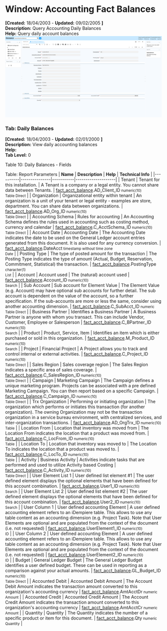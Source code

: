 # Window: Accounting Fact Balances

**[Created:** 18/04/2003 - **Updated:** 09/02/2005 **]**  
**Description:** Query Accounting Daily Balances  
**Help:** Query daily account balances  
![](/img/docs/manual/AccountingFactBalances-Window_iDempiere_v12.0.0.png)

### Tab: Daily Balances

**[Created:** 18/04/2003 - **Updated:** 02/01/2000 **]**   
**Description:** View daily accounting balances  
**Help:**   
**Tab Level:** 0

Table 10: Daily Balances - Fields 

Table: Report Parameters
| **Name** | **Description** | **Help** | **Technical Info** |
|----------|---------------|-----------|--------------------|
| Tenant | Tenant for this installation. | A Tenant is a company or a legal entity. You cannot share data between Tenants. | [fact_acct_balance](https://idempiere-schemaspy.muriloht.com/adempiere/tables/fact_acct_balance.html).AD_Client_ID<small> numeric(10) <br/> Table Direct</small> | 
| Organization | Organizational entity within tenant | An organization is a unit of your tenant or legal entity - examples are store, department. You can share data between organizations. | [fact_acct_balance](https://idempiere-schemaspy.muriloht.com/adempiere/tables/fact_acct_balance.html).AD_Org_ID<small> numeric(10) <br/> Table Direct</small> | 
| Accounting Schema | Rules for accounting | An Accounting Schema defines the rules used in accounting such as costing method, currency and calendar | [fact_acct_balance](https://idempiere-schemaspy.muriloht.com/adempiere/tables/fact_acct_balance.html).C_AcctSchema_ID<small> numeric(10) <br/> Table Direct</small> | 
| Account Date | Accounting Date | The Accounting Date indicates the date to be used on the General Ledger account entries generated from this document. It is also used for any currency conversion. | [fact_acct_balance](https://idempiere-schemaspy.muriloht.com/adempiere/tables/fact_acct_balance.html).DateAcct<small> timestamp without time zone <br/> Date</small> | 
| Posting Type | The type of posted amount for the transaction | The Posting Type indicates the type of amount (Actual, Budget, Reservation, Commitment, Statistical) the transaction. | [fact_acct_balance](https://idempiere-schemaspy.muriloht.com/adempiere/tables/fact_acct_balance.html).PostingType<small> character(1) <br/> List</small> | 
| Account | Account used | The (natural) account used | [fact_acct_balance](https://idempiere-schemaspy.muriloht.com/adempiere/tables/fact_acct_balance.html).Account_ID<small> numeric(10) <br/> Search</small> | 
| Sub Account | Sub account for Element Value | The Element Value (e.g. Account) may have optional sub accounts for further detail. The sub account is dependent on the value of the account, so a further specification. If the sub-accounts are more or less the same, consider using another accounting dimension. | [fact_acct_balance](https://idempiere-schemaspy.muriloht.com/adempiere/tables/fact_acct_balance.html).C_SubAcct_ID<small> numeric <br/> Table Direct</small> | 
| Business Partner | Identifies a Business Partner | A Business Partner is anyone with whom you transact.  This can include Vendor, Customer, Employee or Salesperson | [fact_acct_balance](https://idempiere-schemaspy.muriloht.com/adempiere/tables/fact_acct_balance.html).C_BPartner_ID<small> numeric(10) <br/> Search</small> | 
| Product | Product, Service, Item | Identifies an item which is either purchased or sold in this organization. | [fact_acct_balance](https://idempiere-schemaspy.muriloht.com/adempiere/tables/fact_acct_balance.html).M_Product_ID<small> numeric(10) <br/> Search</small> | 
| Project | Financial Project | A Project allows you to track and control internal or external activities. | [fact_acct_balance](https://idempiere-schemaspy.muriloht.com/adempiere/tables/fact_acct_balance.html).C_Project_ID<small> numeric(10) <br/> Table Direct</small> | 
| Sales Region | Sales coverage region | The Sales Region indicates a specific area of sales coverage. | [fact_acct_balance](https://idempiere-schemaspy.muriloht.com/adempiere/tables/fact_acct_balance.html).C_SalesRegion_ID<small> numeric(10) <br/> Table Direct</small> | 
| Campaign | Marketing Campaign | The Campaign defines a unique marketing program.  Projects can be associated with a pre defined Marketing Campaign.  You can then report based on a specific Campaign. | [fact_acct_balance](https://idempiere-schemaspy.muriloht.com/adempiere/tables/fact_acct_balance.html).C_Campaign_ID<small> numeric(10) <br/> Table Direct</small> | 
| Trx Organization | Performing or initiating organization | The organization which performs or initiates this transaction (for another organization).  The owning Organization may not be the transaction organization in a service bureau environment, with centralized services, and inter-organization transactions. | [fact_acct_balance](https://idempiere-schemaspy.muriloht.com/adempiere/tables/fact_acct_balance.html).AD_OrgTrx_ID<small> numeric(10) <br/> Table</small> | 
| Location From | Location that inventory was moved from | The Location From indicates the location that a product was moved from. | [fact_acct_balance](https://idempiere-schemaspy.muriloht.com/adempiere/tables/fact_acct_balance.html).C_LocFrom_ID<small> numeric(10) <br/> Table</small> | 
| Location To | Location that inventory was moved to | The Location To indicates the location that a product was moved to. | [fact_acct_balance](https://idempiere-schemaspy.muriloht.com/adempiere/tables/fact_acct_balance.html).C_LocTo_ID<small> numeric(10) <br/> Table</small> | 
| Activity | Business Activity | Activities indicate tasks that are performed and used to utilize Activity based Costing | [fact_acct_balance](https://idempiere-schemaspy.muriloht.com/adempiere/tables/fact_acct_balance.html).C_Activity_ID<small> numeric(10) <br/> Table Direct</small> | 
| User Element List 1 | User defined list element #1 | The user defined element displays the optional elements that have been defined for this account combination. | [fact_acct_balance](https://idempiere-schemaspy.muriloht.com/adempiere/tables/fact_acct_balance.html).User1_ID<small> numeric(10) <br/> Search</small> | 
| User Element List 2 | User defined list element #2 | The user defined element displays the optional elements that have been defined for this account combination. | [fact_acct_balance](https://idempiere-schemaspy.muriloht.com/adempiere/tables/fact_acct_balance.html).User2_ID<small> numeric(10) <br/> Search</small> | 
| User Column 1 | User defined accounting Element | A user defined accounting element refers to an iDempiere table. This allows to use any table content as an accounting dimension (e.g. Project Task).  Note that User Elements are optional and are populated from the context of the document (i.e. not requested) | [fact_acct_balance](https://idempiere-schemaspy.muriloht.com/adempiere/tables/fact_acct_balance.html).UserElement1_ID<small> numeric(10) <br/> ID</small> | 
| User Column 2 | User defined accounting Element | A user defined accounting element refers to an iDempiere table. This allows to use any table content as an accounting dimension (e.g. Project Task).  Note that User Elements are optional and are populated from the context of the document (i.e. not requested) | [fact_acct_balance](https://idempiere-schemaspy.muriloht.com/adempiere/tables/fact_acct_balance.html).UserElement2_ID<small> numeric(10) <br/> ID</small> | 
| Budget | General Ledger Budget | The General Ledger Budget identifies a user defined budget.  These can be used in reporting as a comparison against your actual amounts. | [fact_acct_balance](https://idempiere-schemaspy.muriloht.com/adempiere/tables/fact_acct_balance.html).GL_Budget_ID<small> numeric(10) <br/> Table Direct</small> | 
| Accounted Debit | Accounted Debit Amount | The Account Debit Amount indicates the transaction amount converted to this organization&#x27;s accounting currency | [fact_acct_balance](https://idempiere-schemaspy.muriloht.com/adempiere/tables/fact_acct_balance.html).AmtAcctDr<small> numeric <br/> Amount</small> | 
| Accounted Credit | Accounted Credit Amount | The Account Credit Amount indicates the transaction amount converted to this organization&#x27;s accounting currency | [fact_acct_balance](https://idempiere-schemaspy.muriloht.com/adempiere/tables/fact_acct_balance.html).AmtAcctCr<small> numeric <br/> Amount</small> | 
| Quantity | Quantity | The Quantity indicates the number of a specific product or item for this document. | [fact_acct_balance](https://idempiere-schemaspy.muriloht.com/adempiere/tables/fact_acct_balance.html).Qty<small> numeric <br/> Quantity</small> | 


